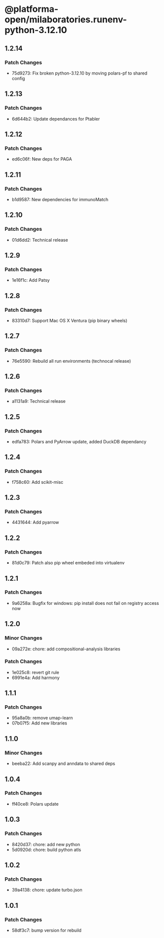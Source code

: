 # @platforma-open/milaboratories.runenv-python-3.12.10

## 1.2.14

### Patch Changes

- 75d9273: Fix broken python-3.12.10 by moving polars-pf to shared config

## 1.2.13

### Patch Changes

- 6d644b2: Update dependances for Ptabler

## 1.2.12

### Patch Changes

- ed6c06f: New deps for PAGA

## 1.2.11

### Patch Changes

- b1d9587: New dependencies for immunoMatch

## 1.2.10

### Patch Changes

- 01d6dd2: Technical release

## 1.2.9

### Patch Changes

- 1e16f1c: Add Patsy

## 1.2.8

### Patch Changes

- 83310d7: Support Mac OS X Ventura (pip binary wheels)

## 1.2.7

### Patch Changes

- 76e5590: Rebuild all run environments (technocal release)

## 1.2.6

### Patch Changes

- a1131a9: Technical release

## 1.2.5

### Patch Changes

- edfa783: Polars and PyArrow update, added DuckDB dependancy

## 1.2.4

### Patch Changes

- f758c60: Add scikit-misc

## 1.2.3

### Patch Changes

- 4431644: Add pyarrow

## 1.2.2

### Patch Changes

- 81d0c79: Patch also pip wheel embeded into virtualenv

## 1.2.1

### Patch Changes

- 9a6258a: Bugfix for windows: pip install does not fail on registry access now

## 1.2.0

### Minor Changes

- 09a272e: chore: add compositional-analysis libraries

### Patch Changes

- 1e025c8: revert git rule
- 6991e4a: Add harmony

## 1.1.1

### Patch Changes

- 95a8a0b: remove umap-learn
- 07b07f5: Add new libraries

## 1.1.0

### Minor Changes

- beeba22: Add scanpy and anndata to shared deps

## 1.0.4

### Patch Changes

- ff40ce8: Polars update

## 1.0.3

### Patch Changes

- 8420d37: chore: add new python
- 5d0920d: chore: build python atls

## 1.0.2

### Patch Changes

- 39a4138: chore: update turbo.json

## 1.0.1

### Patch Changes

- 58df3c7: bump version for rebuild
